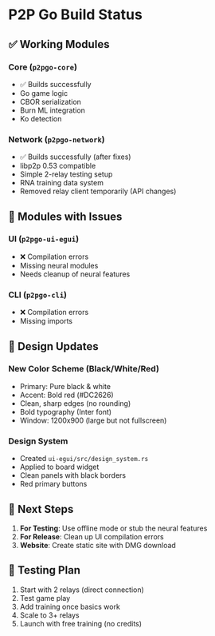 # P2P Go Build Status

## ✅ Working Modules

### Core (`p2pgo-core`)
- ✅ Builds successfully
- Go game logic
- CBOR serialization
- Burn ML integration
- Ko detection

### Network (`p2pgo-network`) 
- ✅ Builds successfully (after fixes)
- libp2p 0.53 compatible
- Simple 2-relay testing setup
- RNA training data system
- Removed relay client temporarily (API changes)

## 🚧 Modules with Issues

### UI (`p2pgo-ui-egui`)
- ❌ Compilation errors
- Missing neural modules
- Needs cleanup of neural features

### CLI (`p2pgo-cli`)
- ❌ Compilation errors
- Missing imports

## 🎨 Design Updates

### New Color Scheme (Black/White/Red)
- Primary: Pure black & white
- Accent: Bold red (#DC2626)
- Clean, sharp edges (no rounding)
- Bold typography (Inter font)
- Window: 1200x900 (large but not fullscreen)

### Design System
- Created `ui-egui/src/design_system.rs`
- Applied to board widget
- Clean panels with black borders
- Red primary buttons

## 🚀 Next Steps

1. **For Testing**: Use offline mode or stub the neural features
2. **For Release**: Clean up UI compilation errors
3. **Website**: Create static site with DMG download

## 📝 Testing Plan

1. Start with 2 relays (direct connection)
2. Test game play
3. Add training once basics work
4. Scale to 3+ relays
5. Launch with free training (no credits)